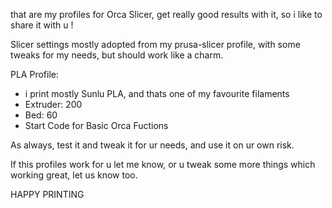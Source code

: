 that are my profiles for Orca Slicer, get really good results with it, so i like to share it with u !


Slicer settings mostly adopted from my prusa-slicer profile, with some tweaks for my needs, but should work like a charm.

PLA Profile:
- i print mostly Sunlu PLA, and thats one of my favourite filaments
- Extruder: 200
- Bed: 60
- Start Code for Basic Orca Fuctions

As always, test it and tweak it for ur needs, and use it on ur own risk.

If this profiles work for u let me know, or u tweak some more things which working great, let us know too.

HAPPY PRINTING
